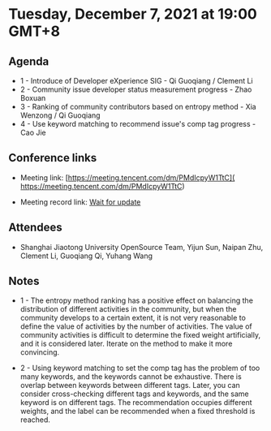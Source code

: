 # Tuesday, December 7, 2021 at 19:00 GMT+8

## Agenda

* 1 - Introduce of Developer eXperience SIG - Qi Guoqiang / Clement Li
* 2 - Community issue developer status measurement progress - Zhao Boxuan
* 3 - Ranking of community contributors based on entropy method - Xia Wenzong / Qi Guoqiang
* 4 - Use keyword matching to recommend issue's comp tag progress - Cao Jie

## Conference links

* Meeting link: [https://meeting.tencent.com/dm/PMdIcpyW1TtC]( https://meeting.tencent.com/dm/PMdIcpyW1TtC)

* Meeting record link: [Wait for update](https://www.bilibili.com/video/BV1rK4y1T7yg/)

## Attendees

* Shanghai Jiaotong University OpenSource Team, Yijun Sun, Naipan Zhu, Clement Li, Guoqiang Qi, Yuhang Wang

## Notes

* 1 - The entropy method ranking has a positive effect on balancing the distribution of different activities in the community, but when the community develops to a certain extent, it is not very reasonable to define the value of activities by the number of activities. The value of community activities is difficult to determine the fixed weight artificially, and it is considered later. Iterate on the method to make it more convincing.

* 2 - Using keyword matching to set the comp tag has the problem of too many keywords, and the keywords cannot be exhaustive. There is overlap between keywords between different tags. Later, you can consider cross-checking different tags and keywords, and the same keyword is on different tags. The recommendation occupies different weights, and the label can be recommended when a fixed threshold is reached.
